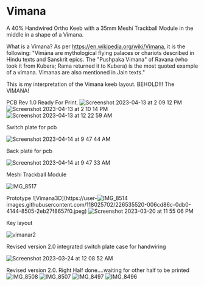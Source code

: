 # Vimana
A 40% Handwired Ortho Keeb with a 35mm Meshi Trackball Module in the middle in a shape of a Vimana.

What is a Vimana? As per https://en.wikipedia.org/wiki/Vimana, it is the following: 
"Vimāna are mythological flying palaces or chariots described in Hindu texts and Sanskrit epics. The "Pushpaka Vimana" of Ravana (who took it from Kubera; Rama returned it to Kubera) is the most quoted example of a vimana. Vimanas are also mentioned in Jain texts."

This is my interpretation of the Vimana keeb layout. BEHOLD!!! The VIMANA!

PCB Rev 1.0 Ready For Print.
![Screenshot 2023-04-13 at 2 09 12 PM](https://user-images.githubusercontent.com/118025702/232110208-04458349-7bbf-48c2-bc40-1f4a8c509392.png)
![Screenshot 2023-04-13 at 2 10 14 PM](https://user-images.githubusercontent.com/118025702/232110239-2071a1d5-340e-48f4-bcac-13dc838e6008.png)
![Screenshot 2023-04-13 at 12 22 59 AM](https://user-images.githubusercontent.com/118025702/231686903-3fd30b50-2571-4049-96ea-308dcd1eb7e5.png)

Switch plate for pcb

![Screenshot 2023-04-14 at 9 47 44 AM](https://user-images.githubusercontent.com/118025702/232106884-ed1b2383-a20b-441f-ba88-0f0b605896ca.png)

Back plate for pcb

![Screenshot 2023-04-14 at 9 47 33 AM](https://user-images.githubusercontent.com/118025702/232106985-e7bf39ec-4772-46da-b6eb-023f0a8745b8.png)

Meshi Trackball Module

![IMG_8517](https://user-images.githubusercontent.com/118025702/232117367-93d5804c-6731-4b4d-82fb-cd306336cbdd.JPG)


Prototype
![Vimana3D](https://user-![IMG_8514](https://user-images.githubusercontent.com/118025702/232117468-1bd54157-45b2-46f8-96f9-6b7743a23336.JPG)
images.githubusercontent.com/118025702/226535520-006cd86c-0db0-4144-8505-2eb27f8657f0.jpeg)
![Screenshot 2023-03-20 at 11 55 06 PM](https://user-images.githubusercontent.com/118025702/226542699-0c69203b-4389-4e75-af90-2f47ca382a97.png)

Key layout

![vimanar2](https://user-images.githubusercontent.com/118025702/227630881-00700930-61c6-4cab-84d4-08321b68968f.jpg)

Revised version 2.0 integrated switch plate case for handwiring

![Screenshot 2023-03-24 at 12 08 52 AM](https://user-images.githubusercontent.com/118025702/227630992-4ed05e9f-795e-4d32-84e5-d2465fe76567.png)

Revised version 2.0. Right Half done....waiting for other half to be printed
![IMG_8508](https://user-images.githubusercontent.com/118025702/230649849-6a157e1e-4eb0-4e13-9b31-98dc4fe3ee32.JPG)
![IMG_8507](https://user-images.githubusercontent.com/118025702/230649870-00d8e4c1-b027-48cd-a244-e55b6012ecb3.JPG)
![IMG_8497](https://user-images.githubusercontent.com/118025702/230649917-14b17848-4f5a-4c41-a0d3-4522dd674385.JPG)
![IMG_8496](https://user-images.githubusercontent.com/118025702/230649922-3b26efdb-3342-4bee-996b-2625959a4d98.JPG)
